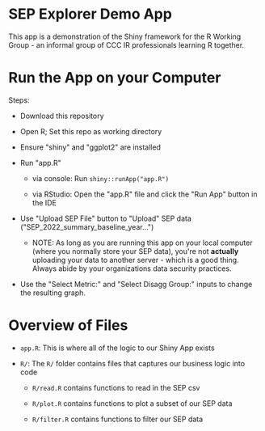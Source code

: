 # SEP Explorer Demo App

This app is a demonstration of the Shiny framework for the R Working Group - an informal group of CCC IR professionals learning R together.

# Run the App on your Computer

Steps:

-   Download this repository

-   Open R; Set this repo as working directory

-   Ensure "shiny" and "ggplot2" are installed

-   Run "app.R"

    -   via console: Run `shiny::runApp("app.R")`

    -   via RStudio: Open the "app.R" file and click the "Run App" button in the IDE

-   Use "Upload SEP File" button to "Upload" SEP data ("SEP_2022_summary_baseline_year...")

    -   NOTE: As long as you are running this app on your local computer (where you normally store your SEP data), you're not **actually** uploading your data to another server - which is a good thing. Always abide by your organizations data security practices.

-   Use the "Select Metric:" and "Select Disagg Group:" inputs to change the resulting graph.

# Overview of Files

-   `app.R`: This is where all of the logic to our Shiny App exists

-   `R/`: The `R/` folder contains files that captures our business logic into code

    -   `R/read.R` contains functions to read in the SEP csv

    -   `R/plot.R` contains functions to plot a subset of our SEP data

    -   `R/filter.R` contains functions to filter our SEP data

